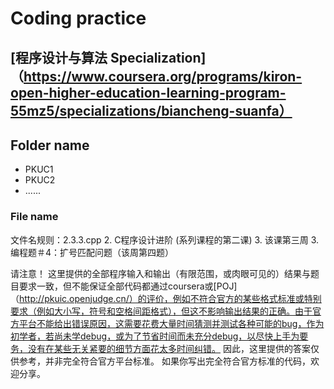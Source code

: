 # Coding practice

## [程序设计与算法 Specialization]（https://www.coursera.org/programs/kiron-open-higher-education-learning-program-55mz5/specializations/biancheng-suanfa）

## Folder name 
- PKUC1 
- PKUC2
- ......

### File name
文件名规则：2.3.3.cpp 
2. C程序设计进阶 (系列课程的第二课)
3. 该课第三周
3. 编程题＃4：扩号匹配问题（该周第四题）

请注意！
这里提供的全部程序输入和输出（有限范围，或肉眼可见的）结果与题目要求一致，但不能保证全部代码都通过coursera或[POJ]（http://pkuic.openjudge.cn/）的评价，例如不符合官方的某些格式标准或特别要求（例如大小写，符号和空格间距格式），但这不影响输出结果的正确。由于官方平台不能给出错误原因，这需要花费大量时间猜测并测试各种可能的bug，作为初学者，若尚未学debug，或为了节省时间而未充分debug，以尽快上手为要务，没有在某些无关紧要的细节方面花太多时间纠错。
因此，这里提供的答案仅供参考，并非完全符合官方平台标准。
如果你写出完全符合官方标准的代码，欢迎分享。

